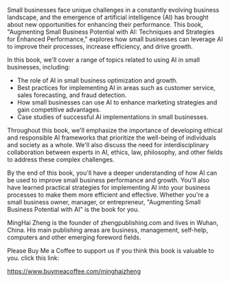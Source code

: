 
Small businesses face unique challenges in a constantly evolving business landscape, and the emergence of artificial intelligence (AI) has brought about new opportunities for enhancing their performance. This book, "Augmenting Small Business Potential with AI: Techniques and Strategies for Enhanced Performance," explores how small businesses can leverage AI to improve their processes, increase efficiency, and drive growth.

In this book, we'll cover a range of topics related to using AI in small businesses, including:

* The role of AI in small business optimization and growth.
* Best practices for implementing AI in areas such as customer service, sales forecasting, and fraud detection.
* How small businesses can use AI to enhance marketing strategies and gain competitive advantages.
* Case studies of successful AI implementations in small businesses.

Throughout this book, we'll emphasize the importance of developing ethical and responsible AI frameworks that prioritize the well-being of individuals and society as a whole. We'll also discuss the need for interdisciplinary collaboration between experts in AI, ethics, law, philosophy, and other fields to address these complex challenges.

By the end of this book, you'll have a deeper understanding of how AI can be used to improve small business performance and growth. You'll also have learned practical strategies for implementing AI into your business processes to make them more efficient and effective. Whether you're a small business owner, manager, or entrepreneur, "Augmenting Small Business Potential with AI" is the book for you.

MingHai Zheng is the founder of zhengpublishing.com and lives in Wuhan, China. His main publishing areas are business, management, self-help, computers and other emerging foreword fields.

Please Buy Me a Coffee to support us if you think this book is valuable to you. click this link:

https://www.buymeacoffee.com/minghaizheng
